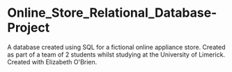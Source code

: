 # Online_Store_Relational_Database-Project
A database created using SQL for a fictional online appliance store.  Created as part of a team of 2 students whilst studying at the University of Limerick.
Created with Elizabeth O'Brien.
